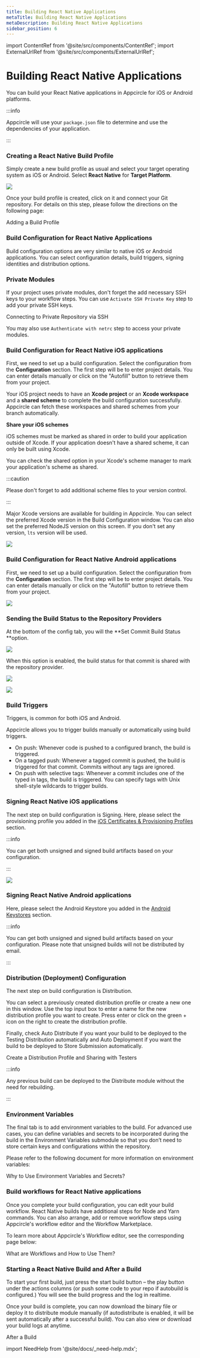 ```yaml
---
title: Building React Native Applications
metaTitle: Building React Native Applications
metaDescription: Building React Native Applications
sidebar_position: 6
---
```


import ContentRef from '@site/src/components/ContentRef';
import ExternalUrlRef from '@site/src/components/ExternalUrlRef';

# Building React Native Applications

You can build your React Native applications in Appcircle for iOS or Android platforms.

:::info

Appcircle will use your `package.json` file to determine and use the dependencies of your application.

:::

### Creating a React Native Build Profile

Simply create a new build profile as usual and select your target operating system as iOS or Android. Select **React Native** for **Target Platform**.

![](https://cdn.appcircle.io/docs/assets/13-01-RN_NewProfile.jpg)

Once your build profile is created, click on it and connect your Git repository. For details on this step, please follow the directions on the following page:

<ContentRef url="../build/adding-a-build-profile">Adding a Build Profile</ContentRef>

### Build Configuration for React Native Applications

Build configuration options are very similar to native iOS or Android applications. You can select configuration details, build triggers, signing identities and distribution options.

### Private Modules

If your project uses private modules, don't forget the add necessary SSH keys to your workflow steps. You can use `Activate SSH Private Key` step to add your private SSH keys.

<ContentRef url="/build/adding-a-build-profile/connecting-to-private-repository-via-ssh">Connecting to Private Repository via SSH</ContentRef>

You may also use `Authenticate with netrc` step to access your private modules.

<ExternalUrlRef url="https://github.com/appcircleio/appcircle-netrc-component" title="Appcircle NetRC Component"/>

### Build Configuration for React Native iOS applications

First, we need to set up a build configuration. Select the configuration from the **Configuration** section. The first step will be to enter project details. You can enter details manually or click on the "Autofill" button to retrieve them from your project.

Your iOS project needs to have an **Xcode project** or an **Xcode workspace** and a **shared scheme** to complete the build configuration successfully. Appcircle can fetch these workspaces and shared schemes from your branch automatically.

**Share your iOS schemes**

iOS schemes must be marked as shared in order to build your application outside of Xcode. If your application doesn't have a shared scheme, it can only be built using Xcode.

You can check the shared option in your Xcode's scheme manager to mark your application's scheme as shared.

:::caution

Please don't forget to add additional scheme files to your version control.

:::

Major Xcode versions are available for building in Appcircle. You can select the preferred Xcode version in the Build Configuration window. You can also set the preferred NodeJS version on this screen. If you don't set any version, `lts` version will be used.

![](https://cdn.appcircle.io/docs/assets/reactnative-ios-settings.png)

### Build Configuration for React Native Android applications

First, we need to set up a build configuration. Select the configuration from the **Configuration** section. The first step will be to enter project details. You can enter details manually or click on the "Autofill" button to retrieve them from your project.

![](https://cdn.appcircle.io/docs/assets/reactnative-android-settings.png)

### Sending the Build Status to the Repository Providers

At the bottom of the config tab, you will the **Set Commit Build Status **option.

![](<https://cdn.appcircle.io/docs/assets/image (8).png>)

When this option is enabled, the build status for that commit is shared with the repository provider.

![](<https://cdn.appcircle.io/docs/assets/image (213).png>)

![](https://cdn.appcircle.io/docs/assets/appcircle-github-commit-status-pass.png)

### Build Triggers

Triggers, is common for both iOS and Android.

Appcircle allows you to trigger builds manually or automatically using build triggers.

- On push: Whenever code is pushed to a configured branch, the build is triggered.
- On a tagged push: Whenever a tagged commit is pushed, the build is triggered for that commit. Commits without any tags are ignored.
- On push with selective tags: Whenever a commit includes one of the typed in tags, the build is triggered. You can specify tags with Unix shell-style wildcards to trigger builds.

### Signing React Native iOS applications

The next step on build configuration is Signing. Here, please select the provisioning profile you added in the [iOS Certificates & Provisioning Profiles](../signing-identities/ios-certificates-and-provisioning-profiles.md) section.

:::info

You can get both unsigned and signed build artifacts based on your configuration.

:::

![](https://cdn.appcircle.io/docs/assets/ios-signing.png)

### Signing React Native Android applications

Here, please select the Android Keystore you added in the [Android Keystores](../signing-identities/android-keystores.md) section.

:::info

You can get both unsigned and signed build artifacts based on your configuration. Please note that unsigned builds will not be distributed by email.

:::


### Distribution (Deployment) Configuration

The next step on build configuration is Distribution.

You can select a previously created distribution profile or create a new one in this window. Use the top input box to enter a name for the new distribution profile you want to create. Press enter or click on the green + icon on the right to create the distribution profile.

Finally, check Auto Distribute if you want your build to be deployed to the Testing Distribution automatically and Auto Deployment if you want the build to be deployed to Store Submission automatically.

<ContentRef url="/distribute/create-or-select-a-distribution-profile">
  Create a Distribution Profile and Sharing with Testers
</ContentRef>

:::info

Any previous build can be deployed to the Distribute module without the need for rebuilding.

:::

###

### Environment Variables

The final tab is to add environment variables to the build. For advanced use cases, you can define variables and secrets to be incorporated during the build in the Environment Variables submodule so that you don’t need to store certain keys and configurations within the repository.

Please refer to the following document for more information on environment variables:

<ContentRef url="/environment-variables/why-to-use-environment-variables-and-secrets">
  Why to Use Environment Variables and Secrets?
</ContentRef>

###

### Build workflows for React Native applications

Once you complete your build configuration, you can edit your build workflow. React Native builds have additional steps for Node and Yarn commands. You can also arrange, add or remove workflow steps using Appcircle's workflow editor and the Workflow Marketplace.

To learn more about Appcircle's Workflow editor, see the corresponding page below:

<ContentRef url="/workflows/why-to-use-workflows">What are Workflows and How to Use Them?</ContentRef>

###

### Starting a React Native Build and After a Build

To start your first build, just press the start build button – the play button under the actions columns (or push some code to your repo if autobuild is configured.) You will see the build progress and the log in realtime.

Once your build is complete, you can now download the binary file or deploy it to distribute module manually (if autodistribute is enabled, it will be sent automatically after a successful build). You can also view or download your build logs at anytime.

<ContentRef url="/build/after-a-build">After a Build</ContentRef>

import NeedHelp from '@site/docs/\_need-help.mdx';

<NeedHelp />
